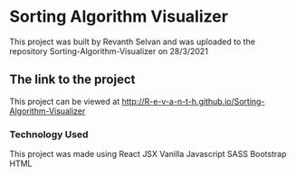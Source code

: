 # Sorting Algorithm Visualizer
This project was built by Revanth Selvan and was uploaded to the repository Sorting-Algorithm-Visualizer on 28/3/2021
## The link to the project
This project can be viewed at http://R-e-v-a-n-t-h.github.io/Sorting-Algorithm-Visualizer
### Technology Used
This project was made using 
React JSX
Vanilla Javascript
SASS
Bootstrap
HTML
